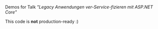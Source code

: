Demos for Talk *"Legacy Anwendungen ver-Service-fizieren mit ASP.NET Core"*

This code is **not** production-ready :)
